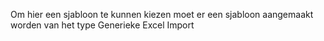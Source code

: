 Om hier een sjabloon te kunnen kiezen moet er een sjabloon aangemaakt worden van het type Generieke Excel Import